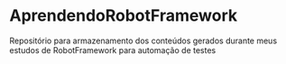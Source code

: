 # AprendendoRobotFramework
Repositório para armazenamento dos conteúdos gerados durante meus estudos de RobotFramework para automação de testes
